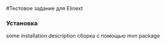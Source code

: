 #Тестовое задание для Elinext

### Установка
some installation description 
сборка с помощью 
mvn package




